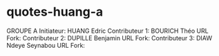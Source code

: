 # quotes-huang-a

GROUPE A
Initiateur: HUANG Edric
Contributeur 1: BOURICH Théo            URL Fork:
Contributeur 2: DUPILLE Benjamin        URL Fork:
Contributeur 3: DIAW Ndeye Seynabou     URL Fork:
